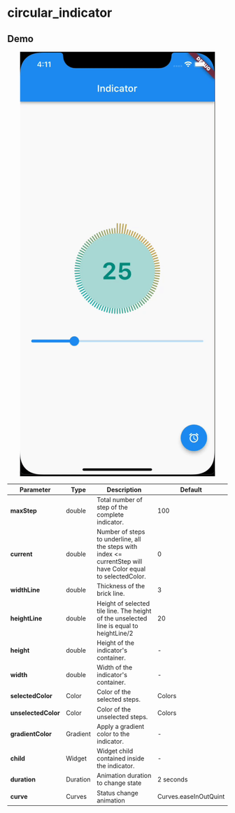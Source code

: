 # circular_indicator

## Demo
<p align="center">
  <img src="https://raw.githubusercontent.com/quangkhuongduy0195/circular_indicator/master/example/demo/demo.gif" alt="sample gif"/>
</p>


| Parameter| Type| Description| Default|
|----------|-----|------------|---------|
|**maxStep**|double|Total number of step of the complete indicator.|100|
|**current**|double|Number of steps to underline, all the steps with index <= currentStep will have Color equal to selectedColor.|0|
|**widthLine**|double|Thickness of the brick line.|3|
|**heightLine**|double|Height of selected tile line. The height of the unselected line is equal to heightLine/2|20|
|**height**|double|	Height of the indicator's container.|-|
|**width**|double|Width of the indicator's container.|-|
|**selectedColor**|Color|Color of the selected steps.|Colors|
|**unselectedColor**|Color|Color of the unselected steps.|Colors|
|**gradientColor**|Gradient|Apply a gradient color to the indicator.|-|
|**child**|Widget|Widget child contained inside the indicator.|-|
|**duration**|Duration|Animation duration to change state|2 seconds|
|**curve**|Curves|Status change animation|Curves.easeInOutQuint|